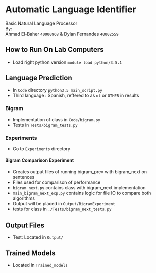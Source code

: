 # Automatic Language Identifier
Basic Natural Language Processor  
By:  
Ahmad El-Baher `40000968` & Dylan Fernandes `40002559`

## How to Run On Lab Computers ##  
- Load right python version
`module load python/3.5.1`

## Language Prediction ##
- In `Code` directory
`python3.5 main_script.py`
- Third language : Spanish, reffered to as `ot` or `OTHER` in results

### Bigram ###
- Implementation of class in `Code/bigram.py`
- Tests in `Tests/bigram_tests.py`

### Experiments ###
- Go to `Experiments` directory

#### Bigram Comparison Experiment
- Creates output files of running bigram_prev with bigram_next on sentences
- Files used for comparison of performance
- `bigram_next.py` contains class with bigram_next implementation
- `main_bigram_next_exp.py` contains logic for file IO to compare both algorithms
- Output will be placed in `Output/BigramExperiment`
- tests for class in `./Tests/bigram_next_tests.py`


## Output Files ##
- Test: Located in `Output/`

## Trained Models ##
- Located in `Trained_models`
